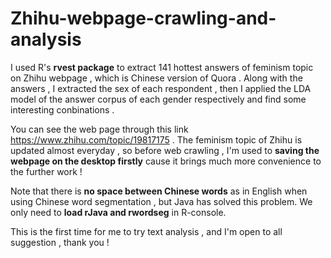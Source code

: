 # Zhihu-webpage-crawling-and-analysis

I used R's **rvest package** to extract 141 hottest answers of feminism topic on Zhihu webpage , which is Chinese version of Quora . Along with the answers , I extracted the sex of each respondent , then I applied the LDA model of the answer corpus of each gender respectively and find some interesting conbinations .

You can see the web page through this link https://www.zhihu.com/topic/19817175 . The feminism topic of Zhihu is updated almost everyday , so before web crawling , I'm used to **saving the webpage on the desktop firstly** cause it brings much more convenience to the further work !

Note that there is **no space between Chinese words** as in English when using Chinese word segmentation , but Java has solved this problem. We only need to **load rJava and rwordseg** in R-console.

This is the first time for me to try text analysis , and I'm open to all suggestion , thank you !
